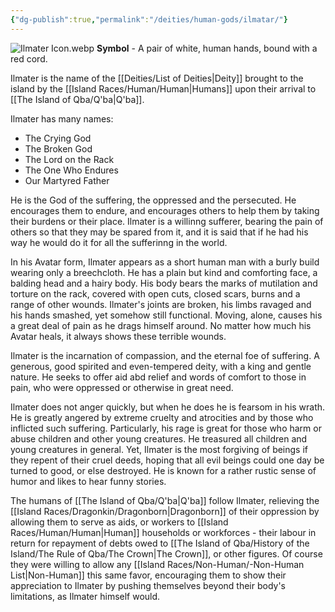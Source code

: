```yaml
---
{"dg-publish":true,"permalink":"/deities/human-gods/ilmatar/"}
---
```



![Ilmater Icon.webp](/img/user/zAttachments/Ilmater%20Icon.webp)
**Symbol** - A pair of white, human hands, bound with a red cord.

Ilmater is the name of the [[Deities/List of Deities\|Deity]] brought to the island by the [[Island Races/Human/Human\|Humans]] upon their arrival to [[The Island of Qba/Q'ba\|Q'ba]].

Ilmater has many names:
- The Crying God
- The Broken God
- The Lord on the Rack
- The One Who Endures
- Our Martyred Father

He is the God of the suffering, the oppressed and the persecuted. He encourages them to endure, and encourages others to help them by taking their burdens or their place. Ilmater is a willinng sufferer, bearing the pain of others so that they may be spared from it, and it is said that if he had his way he would do it for all the sufferinng in the world.

In his Avatar form, Ilmater appears as a short human man with a burly build wearing only a breechcloth. He has a plain but kind and comforting face, a balding head and a hairy body. His body bears the marks of mutilation and torture on the rack, covered with open cuts, closed scars, burns and a range of other wounds. Ilmater's joints are broken, his limbs ravaged and his hands smashed, yet somehow still functional. Moving, alone, causes his a great deal of pain as he drags himself around. No matter how much his Avatar heals, it always shows these terrible wounds.

Ilmater is the incarnation of compassion, and the eternal foe of suffering. A generous, good spirited and even-tempered deity, with a king and gentle nature. He seeks to offer aid abd relief and words of comfort to those in pain, who were oppressed or otherwise in great need. 

Ilmater does not anger quickly, but when he does he is fearsom in his wrath. He is greatly angered by extreme cruelty and atrocities and by those who inflicted such suffering. Particularly, his rage is great for those who harm or abuse children and other young creatures. He treasured all children and young creatures in general. Yet, Ilmater is the most forgiving of beings if they repent of their cruel deeds, hoping that all evil beings could one day be turned to good, or else destroyed. He is known for a rather rustic sense of humor and likes to hear funny stories.

The humans of [[The Island of Qba/Q'ba\|Q'ba]] follow Ilmater, relieving the [[Island Races/Dragonkin/Dragonborn\|Dragonborn]] of their oppression by allowing them to serve as aids, or workers to [[Island Races/Human/Human\|Human]] households or workforces - their labour in return for repayment of debts owed to [[The Island of Qba/History of the Island/The Rule of Qba/The Crown\|The Crown]], or other figures. Of course they were willing to allow any [[Island Races/Non-Human/-Non-Human List\|Non-Human]] this same favor, encouraging them to show their appreciation to Ilmater by pushing themselves beyond their body's limitations, as Ilmater himself would. 